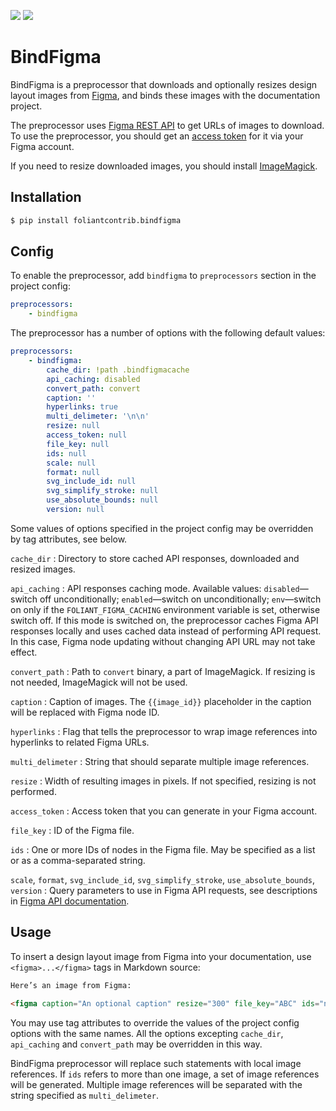 [![](https://img.shields.io/pypi/v/foliantcontrib.bindfigma.svg)](https://pypi.org/project/foliantcontrib.bindfigma/) [![](https://img.shields.io/github/v/tag/foliant-docs/foliantcontrib.bindfigma.svg?label=GitHub)](https://github.com/foliant-docs/foliantcontrib.bindfigma)

# BindFigma

BindFigma is a preprocessor that downloads and optionally resizes design layout images from [Figma](https://www.figma.com/), and binds these images with the documentation project.

The preprocessor uses [Figma REST API](https://www.figma.com/developers/api) to get URLs of images to download. To use the preprocessor, you should get an [access token](https://www.figma.com/developers/api#access-tokens) for it via your Figma account.

If you need to resize downloaded images, you should install [ImageMagick](https://imagemagick.org/).

## Installation

```bash
$ pip install foliantcontrib.bindfigma
```

## Config

To enable the preprocessor, add `bindfigma` to `preprocessors` section in the project config:

```yaml
preprocessors:
    - bindfigma
```

The preprocessor has a number of options with the following default values:

```yaml
preprocessors:
    - bindfigma:
        cache_dir: !path .bindfigmacache
        api_caching: disabled
        convert_path: convert
        caption: ''
        hyperlinks: true
        multi_delimeter: '\n\n'
        resize: null
        access_token: null
        file_key: null
        ids: null
        scale: null
        format: null
        svg_include_id: null
        svg_simplify_stroke: null
        use_absolute_bounds: null
        version: null
```

Some values of options specified in the project config may be overridden by tag attributes, see below.

`cache_dir`
:   Directory to store cached API responses, downloaded and resized images.

`api_caching`
:   API responses caching mode. Available values: `disabled`—switch off unconditionally; `enabled`—switch on unconditionally; `env`—switch on only if the `FOLIANT_FIGMA_CACHING` environment variable is set, otherwise switch off. If this mode is switched on, the preprocessor caches Figma API responses locally and uses cached data instead of performing API request. In this case, Figma node updating without changing API URL may not take effect.

`convert_path`
:   Path to `convert` binary, a part of ImageMagick. If resizing is not needed, ImageMagick will not be used.

`caption`
:   Caption of images. The `{{image_id}}` placeholder in the caption will be replaced with Figma node ID.

`hyperlinks`
:   Flag that tells the preprocessor to wrap image references into hyperlinks to related Figma URLs.

`multi_delimeter`
:   String that should separate multiple image references.

`resize`
:   Width of resulting images in pixels. If not specified, resizing is not performed.

`access_token`
:   Access token that you can generate in your Figma account.

`file_key`
:   ID of the Figma file.

`ids`
:   One or more IDs of nodes in the Figma file. May be specified as a list or as a comma-separated string.

`scale`, `format`, `svg_include_id`, `svg_simplify_stroke`, `use_absolute_bounds`, `version`
:   Query parameters to use in Figma API requests, see descriptions in [Figma API documentation](https://www.figma.com/developers/api#get-images-endpoint).

## Usage

To insert a design layout image from Figma into your documentation, use `<figma>...</figma>` tags in Markdown source:

```markdown
Here’s an image from Figma:

<figma caption="An optional caption" resize="300" file_key="ABC" ids="node1,node2,node3"></figma>
```

You may use tag attributes to override the values of the project config options with the same names. All the options excepting `cache_dir`, `api_caching` and `convert_path` may be overridden in this way.

BindFigma preprocessor will replace such statements with local image references. If `ids` refers to more than one image, a set of image references will be generated. Multiple image references will be separated with the string specified as `multi_delimeter`.

